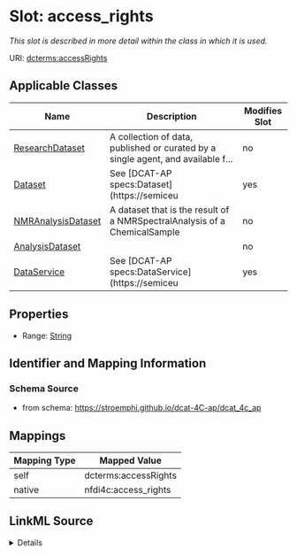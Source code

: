 

# Slot: access_rights


_This slot is described in more detail within the class in which it is used._





URI: [dcterms:accessRights](http://purl.org/dc/terms/accessRights)



<!-- no inheritance hierarchy -->





## Applicable Classes

| Name | Description | Modifies Slot |
| --- | --- | --- |
| [ResearchDataset](ResearchDataset.md) | A collection of data, published or curated by a single agent, and available f... |  no  |
| [Dataset](Dataset.md) | See [DCAT-AP specs:Dataset](https://semiceu |  yes  |
| [NMRAnalysisDataset](NMRAnalysisDataset.md) | A dataset that is the result of a NMRSpectralAnalysis of a ChemicalSample |  no  |
| [AnalysisDataset](AnalysisDataset.md) |  |  no  |
| [DataService](DataService.md) | See [DCAT-AP specs:DataService](https://semiceu |  yes  |







## Properties

* Range: [String](String.md)





## Identifier and Mapping Information







### Schema Source


* from schema: https://stroemphi.github.io/dcat-4C-ap/dcat_4c_ap




## Mappings

| Mapping Type | Mapped Value |
| ---  | ---  |
| self | dcterms:accessRights |
| native | nfdi4c:access_rights |




## LinkML Source

<details>
```yaml
name: access_rights
description: This slot is described in more detail within the class in which it is
  used.
from_schema: https://stroemphi.github.io/dcat-4C-ap/dcat_4c_ap
rank: 1000
slot_uri: dcterms:accessRights
alias: access_rights
domain_of:
- DataService
- Dataset
range: string

```
</details>